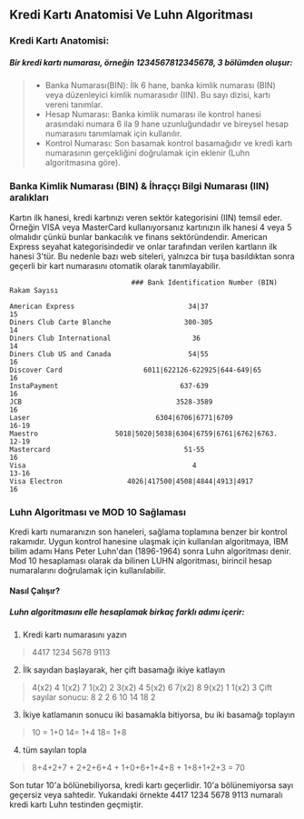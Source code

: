 ## Kredi Kartı Anatomisi Ve Luhn Algoritması
### Kredi Kartı Anatomisi:
##### Bir kredi kartı numarası, örneğin 1234567812345678, 3 bölümden oluşur:

  > - Banka Numarası(BIN):  İlk 6 hane, banka kimlik numarası (BIN) veya düzenleyici kimlik numarasıdır (IIN). Bu sayı dizisi, kartı vereni tanımlar.
  > - Hesap Numarası: Banka kimlik numarası ile kontrol hanesi arasındaki numara 6 ila 9 hane uzunluğundadır ve bireysel hesap numarasını tanımlamak için kullanılır.
  > - Kontrol Numarası: Son basamak kontrol basamağıdır ve kredi kartı numarasının gerçekliğini doğrulamak için eklenir (Luhn algoritmasına göre).

### Banka Kimlik Numarası (BIN) & İhraççı Bilgi Numarası (IIN) aralıkları

  Kartın ilk hanesi, kredi kartınızı veren sektör kategorisini (IIN) temsil eder. Örneğin VISA veya MasterCard kullanıyorsanız kartınızın ilk hanesi 4 veya 5 olmalıdır çünkü bunlar bankacılık ve finans sektöründendir. American Express seyahat kategorisindedir ve onlar tarafından verilen kartların ilk hanesi 3'tür. Bu nedenle bazı web siteleri, yalnızca bir tuşa basıldıktan sonra geçerli bir kart numarasını otomatik olarak tanımlayabilir.

```
                              ### Bank Identification Number (BIN)       Rakam Sayısı
        
American Express                            34|37                            15
Diners Club Carte Blanche                  300-305                           14
Diners Club International                    36                              14
Diners Club US and Canada                   54|55                            16
Discover Card                    6011|622126-622925|644-649|65               16
InstaPayment                              637-639                            16
JCB                                      3528-3589                           16
Laser                               6304|6706|6771|6709                    16-19
Maestro                   5018|5020|5038|6304|6759|6761|6762|6763.         12-19
Mastercard                                 51-55                             16
Visa                                         4                             13-16
Visa Electron                4026|417500|4508|4844|4913|4917                 16
```

### Luhn Algoritması ve MOD 10 Sağlaması
  Kredi kartı numaranızın son haneleri, sağlama toplamına benzer bir kontrol rakamıdır. Uygun kontrol hanesine ulaşmak için kullanılan algoritmaya, IBM bilim adamı Hans Peter Luhn'dan (1896-1964) sonra Luhn algoritması denir.
  Mod 10 hesaplaması olarak da bilinen LUHN algoritması, birincil hesap numaralarını doğrulamak için kullanılabilir.

#### Nasıl Çalışır?
##### Luhn algoritmasını elle hesaplamak birkaç farklı adımı içerir:
  1. Kredi kartı numarasını yazın
  > 4417 1234 5678 9113
  2. İlk sayıdan başlayarak, her çift basamağı ikiye katlayın
  > 4(x2) 4 1(x2) 7 1(x2) 2 3(x2) 4 5(x2) 6 7(x2) 8 9(x2) 1 1(x2) 3
  > Çift sayılar sonucu: 8 2 2 6 10 14 18 2
  3. İkiye katlamanın sonucu iki basamakla bitiyorsa, bu iki basamağı toplayın
  > 10 = 1+0 14= 1+4 18= 1+8
  4. tüm sayıları topla
  > 8+4+2+7 + 2+2+6+4 + 1+0+6+1+4+8 + 1+8+1+2+3 = 70
  
Son tutar 10'a bölünebiliyorsa, kredi kartı geçerlidir. 10'a bölünemiyorsa sayı geçersiz veya sahtedir. Yukarıdaki örnekte 4417 1234 5678 9113 numaralı kredi kartı Luhn testinden geçmiştir.
